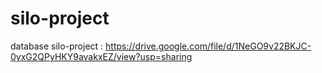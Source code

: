 # silo-project

database silo-project : https://drive.google.com/file/d/1NeGO9v22BKJC-0yxG2QPyHKY9avakxEZ/view?usp=sharing

